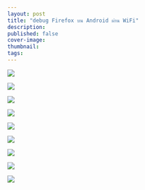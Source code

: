 ```yaml
---
layout: post
title: "debug Firefox บน Android ผ่าน WiFi"
description:
published: false
cover-image: 
thumbnail: 
tags:
---
```


![](/img/posts/firefox-wifi-debug/desktop-devices-list.png)

![](/img/posts/firefox-wifi-debug/desktop-devtools-enabled.png)

![](/img/posts/firefox-wifi-debug/desktop-scan-qr-code.png)

![](/img/posts/firefox-wifi-debug/desktop-webide.png)

![](/img/posts/firefox-wifi-debug/mobile-download-app.png)

![](/img/posts/firefox-wifi-debug/mobile-firefox-dev-settings.png)

![](/img/posts/firefox-wifi-debug/mobile-firefox-menu.png)

![](/img/posts/firefox-wifi-debug/mobile-firefox-settings.png)

![](/img/posts/firefox-wifi-debug/mobile-permission-requests.png)

